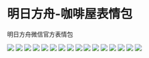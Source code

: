 # 明日方舟-咖啡屋表情包

明日方舟微信官方表情包

![](https://cdn.jsdelivr.net/gh/2x-ercha/twikoo-magic/image/Arknights_coffeehouse/coffeehouse_01.jpg)
![](https://cdn.jsdelivr.net/gh/2x-ercha/twikoo-magic/image/Arknights_coffeehouse/coffeehouse_02.jpg)
![](https://cdn.jsdelivr.net/gh/2x-ercha/twikoo-magic/image/Arknights_coffeehouse/coffeehouse_03.jpg)
![](https://cdn.jsdelivr.net/gh/2x-ercha/twikoo-magic/image/Arknights_coffeehouse/coffeehouse_04.jpg)
![](https://cdn.jsdelivr.net/gh/2x-ercha/twikoo-magic/image/Arknights_coffeehouse/coffeehouse_05.jpg)
![](https://cdn.jsdelivr.net/gh/2x-ercha/twikoo-magic/image/Arknights_coffeehouse/coffeehouse_06.jpg)
![](https://cdn.jsdelivr.net/gh/2x-ercha/twikoo-magic/image/Arknights_coffeehouse/coffeehouse_07.jpg)
![](https://cdn.jsdelivr.net/gh/2x-ercha/twikoo-magic/image/Arknights_coffeehouse/coffeehouse_08.jpg)
![](https://cdn.jsdelivr.net/gh/2x-ercha/twikoo-magic/image/Arknights_coffeehouse/coffeehouse_09.jpg)
![](https://cdn.jsdelivr.net/gh/2x-ercha/twikoo-magic/image/Arknights_coffeehouse/coffeehouse_10.jpg)
![](https://cdn.jsdelivr.net/gh/2x-ercha/twikoo-magic/image/Arknights_coffeehouse/coffeehouse_11.jpg)
![](https://cdn.jsdelivr.net/gh/2x-ercha/twikoo-magic/image/Arknights_coffeehouse/coffeehouse_12.jpg)
![](https://cdn.jsdelivr.net/gh/2x-ercha/twikoo-magic/image/Arknights_coffeehouse/coffeehouse_13.jpg)
![](https://cdn.jsdelivr.net/gh/2x-ercha/twikoo-magic/image/Arknights_coffeehouse/coffeehouse_14.jpg)
![](https://cdn.jsdelivr.net/gh/2x-ercha/twikoo-magic/image/Arknights_coffeehouse/coffeehouse_15.jpg)
![](https://cdn.jsdelivr.net/gh/2x-ercha/twikoo-magic/image/Arknights_coffeehouse/coffeehouse_16.jpg)
